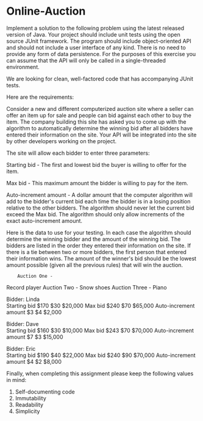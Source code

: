 # Online-Auction

Implement a solution to the following problem using the latest released version of Java. Your project should include unit tests using the open source JUnit framework. The program should include object-oriented API and should not include a user interface of any kind. There is no need to provide any form of data persistence. For the purposes of this exercise you can assume that the API will only be called in a single-threaded environment.

We are looking for clean, well-factored code that has accompanying JUnit tests.

Here are the requirements:

Consider a new and different computerized auction site where a seller can offer an item up for sale and people can bid against each other to buy the item. The company building this site has asked you to come up with the algorithm to automatically determine the winning bid after all bidders have entered their information on the site. Your API will be integrated into the site by other developers working on the project.

The site will allow each bidder to enter three parameters:

Starting bid - The first and lowest bid the buyer is willing to offer for the item.

Max bid - This maximum amount the bidder is willing to pay for the item.

Auto-increment amount - A dollar amount that the computer algorithm will add to the bidder's current bid each time the bidder is in a losing position relative to the other bidders. The algorithm should never let the current bid exceed the Max bid. The algorithm should only allow increments of the exact auto-increment amount.

Here is the data to use for your testing. In each case the algorithm should determine the winning bidder and the amount of the winning bid. The bidders are listed in the order they entered their information on the site. If there is a tie between two or more bidders, the first person that entered their information wins. The amount of the winner's bid should be the lowest amount possible (given all the previous rules) that will win the auction.


		Auction One -
Record player	Auction Two -
Snow shoes	Auction Three -
Piano
				
Bidder: Linda				
	Starting bid	$170	$30	$20,000
	Max bid	$240	$70	$65,000
	Auto-increment amount	$3	$4	$2,000
				
Bidder: Dave				
	Starting bid	$160	$30	$10,000
	Max bid	$243	$70	$70,000
	Auto-increment amount	$7	$3	$15,000
				
Bidder: Eric				
	Starting bid	$190	$40	$22,000
	Max bid	$240	$90	$70,000
	Auto-increment amount	$4	$2	$8,000

Finally, when completing this assignment please keep the following values in mind:
1.	Self-documenting code
2.	Immutability
3.	Readability
4.	Simplicity
